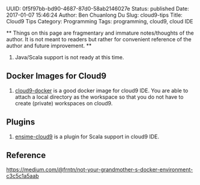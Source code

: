 UUID: 0f5f97bb-bd90-4687-87d0-58ab2146027e
Status: published
Date: 2017-01-07 15:46:24
Author: Ben Chuanlong Du
Slug: cloud9-tips
Title: Cloud9 Tips
Category: Programming
Tags: programming, cloud9, cloud IDE

**
Things on this page are
fragmentary and immature notes/thoughts of the author.
It is not meant to readers
but rather for convenient reference of the author and future improvement.
**

1. Java/Scala support is not ready at this time. 

## Docker Images for Cloud9

1. [cloud9-docker](https://hub.docker.com/r/kdelfour/cloud9-docker/)
    is a good docker image for cloud9 IDE.
    You are able to attach a local directory as the workspace
    so that you do not have to create (private) workspaces on cloud9.

## Plugins

1. [ensime-cloud9](https://github.com/ensime/ensime-cloud9)
    is a plugin for Scala support in cloud9 IDE.

## Reference

https://medium.com/@frntn/not-your-grandmother-s-docker-environment-c3c5c1a5aab
